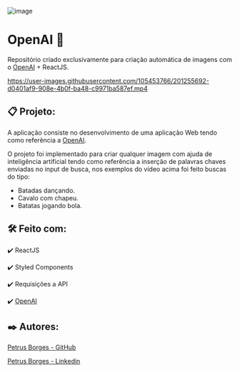 ![image](https://user-images.githubusercontent.com/105453766/201221429-a7977cfc-ac56-4200-871a-57450e3396ba.png)

# OpenAI 🤘

Repositório criado exclusivamente para criação automática de imagens com o [OpenAI](https://beta.openai.com) + ReactJS.

https://user-images.githubusercontent.com/105453766/201255692-d0401af9-908e-4b0f-ba48-c9971ba587ef.mp4

## 📋 Projeto:

A aplicação consiste no desenvolvimento de uma aplicação Web tendo como referência a [OpenAI](https://beta.openai.com).

O projeto foi implementado para criar qualquer imagem com ajuda de inteligência artificial tendo como referência a inserção de palavras chaves enviadas no input de busca, nos exemplos do vídeo acima foi feito buscas do tipo:

* Batadas dançando.
* Cavalo com chapeu.
* Batatas jogando bola.

## 🛠️ Feito com:

✔️ ReactJS

✔️ Styled Components

✔️ Requisições a API

✔️ [OpenAI](https://beta.openai.com)

## ✒️ Autores:

[Petrus Borges - GitHub](https://github.com/PetrusBorges)

[Petrus Borges - Linkedin](https://www.linkedin.com/in/petrusborgesmachado/)
